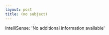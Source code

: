 ```yaml
---
layout: post
title: (no subject)
---
```


<div class="entry-item s2-entrytext">IntelliSense: 'No additional information available'</div>